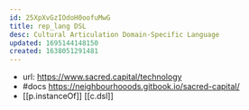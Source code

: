 ```yaml
---
id: 25XpXvGzIOdoH0oofuMwG
title: rep_lang DSL
desc: Cultural Articulation Domain-Specific Language
updated: 1695144148150
created: 1638051291481
---
```


- url: https://www.sacred.capital/technology
- #docs https://neighbourhooods.gitbook.io/sacred-capital/ 
- [[p.instanceOf]] [[c.dsl]]
